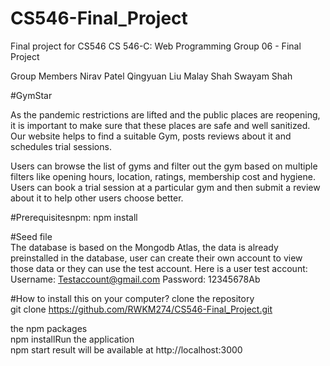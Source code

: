 # CS546-Final_Project

Final project for CS546
CS 546-C: Web Programming 
Group 06 - Final Project

Group Members
Nirav Patel
Qingyuan Liu
Malay Shah
Swayam Shah

#GymStar 

As the pandemic restrictions are lifted and the public places are reopening, it is important to make sure that these places are safe and well sanitized. Our website helps to find a suitable Gym, posts reviews about it and schedules trial sessions. 

Users can browse the list of gyms and filter out the gym based on multiple filters like opening hours, location, ratings, membership cost and hygiene. Users can book a trial session at a particular gym and then submit a review about it to help other users choose better.

#Prerequisitesnpm: 
npm install 

#Seed file  
The database is based on the Mongodb Atlas, the data is already preinstalled in the database, user can create their own account to view those data or they can use the test account.
Here is a user test account: 
Username: Testaccount@gmail.com 
Password: 12345678Ab


#How to install this on your computer?
clone the repository   
git clone https://github.com/RWKM274/CS546-Final_Project.git

the npm packages   
npm installRun the application   
npm start 
result will be available at http://localhost:3000

